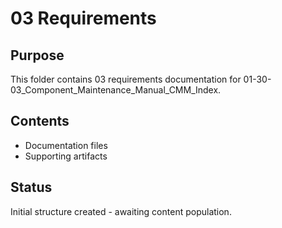 # 03 Requirements

## Purpose
This folder contains 03 requirements documentation for 01-30-03_Component_Maintenance_Manual_CMM_Index.

## Contents
- Documentation files
- Supporting artifacts

## Status
Initial structure created - awaiting content population.
